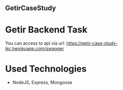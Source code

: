 ## GetirCaseStudy

# Getir Backend Task

You can access to api via url: https://getir-case-study-ikc.herokuapp.com/swagger

# Used Technologies

* NodeJS, Express, Mongoose
